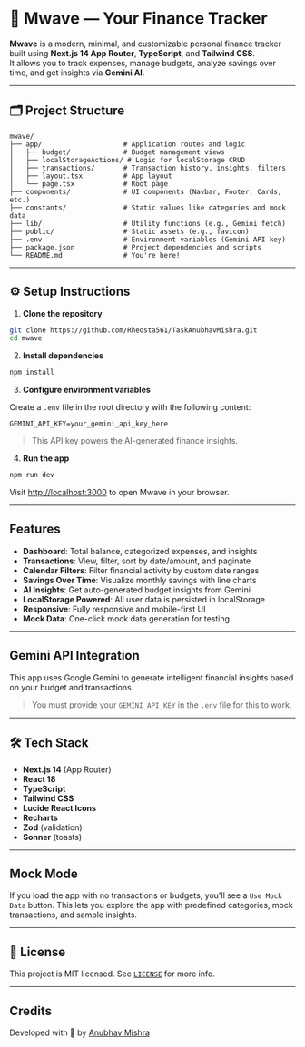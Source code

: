 # 🌊 Mwave — Your Finance Tracker

**Mwave** is a modern, minimal, and customizable personal finance tracker built using **Next.js 14 App Router**, **TypeScript**, and **Tailwind CSS**.  
It allows you to track expenses, manage budgets, analyze savings over time, and get insights via **Gemini AI**.

---

## 🗂️ Project Structure

```
mwave/
├── app/                    # Application routes and logic
│   ├── budget/             # Budget management views
│   ├── localStorageActions/ # Logic for localStorage CRUD
│   ├── transactions/       # Transaction history, insights, filters
│   ├── layout.tsx          # App layout
│   └── page.tsx            # Root page
├── components/             # UI components (Navbar, Footer, Cards, etc.)
├── constants/              # Static values like categories and mock data
├── lib/                    # Utility functions (e.g., Gemini fetch)
├── public/                 # Static assets (e.g., favicon)
├── .env                    # Environment variables (Gemini API key)
├── package.json            # Project dependencies and scripts
└── README.md               # You're here!
```

---

## ⚙️ Setup Instructions

1. **Clone the repository**

```bash
git clone https://github.com/Rheosta561/TaskAnubhavMishra.git
cd mwave
```

2. **Install dependencies**

```bash
npm install
```

3. **Configure environment variables**

Create a `.env` file in the root directory with the following content:

```
GEMINI_API_KEY=your_gemini_api_key_here
```

>  This API key powers the AI-generated finance insights.

4. **Run the app**

```bash
npm run dev
```

Visit [http://localhost:3000](http://localhost:3000) to open Mwave in your browser.

---

##  Features

- **Dashboard**: Total balance, categorized expenses, and insights  
- **Transactions**: View, filter, sort by date/amount, and paginate  
- **Calendar Filters**: Filter financial activity by custom date ranges  
- **Savings Over Time**: Visualize monthly savings with line charts  
-  **AI Insights**: Get auto-generated budget insights from Gemini  
- **LocalStorage Powered**: All user data is persisted in localStorage  
-  **Responsive**: Fully responsive and mobile-first UI  
-  **Mock Data**: One-click mock data generation for testing  

---

## Gemini API Integration

This app uses Google Gemini to generate intelligent financial insights based on your budget and transactions.

> You must provide your `GEMINI_API_KEY` in the `.env` file for this to work.

---

## 🛠 Tech Stack

- **Next.js 14** (App Router)  
- **React 18**  
- **TypeScript**  
- **Tailwind CSS**  
- **Lucide React Icons**  
- **Recharts**  
- **Zod** (validation)  
- **Sonner** (toasts)  

---

## Mock Mode

If you load the app with no transactions or budgets, you'll see a `Use Mock Data` button. This lets you explore the app with predefined categories, mock transactions, and sample insights.

---

## 📌 License

This project is MIT licensed. See [`LICENSE`](./LICENSE) for more info.

---

##  Credits

Developed with 💙 by [Anubhav Mishra](https://portfolioanubhavmishra.vercel.app/)
